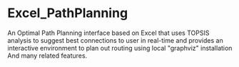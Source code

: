 # Excel_PathPlanning
An Optimal Path Planning interface based on Excel that uses TOPSIS analysis to suggest best connections to user in real-time and provides an interactive environment to plan out routing using local "graphviz" installation And many related features.
